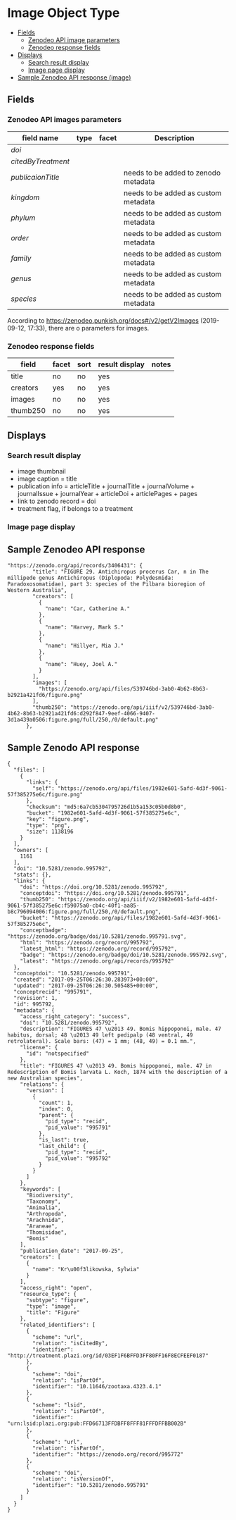 # Image Object Type

- [Fields](#fields)
  - [Zenodeo API image parameters](#zenodeo-api-treatments-parameters)
  - [Zenodeo response fields](#zenodeo-response-fields)
- [Displays](#displays)
  - [Search result display](#search-result-display)
  - [Image page display](#image-page-display)
- [Sample Zenodeo API response (image)](#sample-zenodeo-api-response)

## Fields

### Zenodeo API images parameters

| field name | type | facet | Description |
| --- | --- | --- | --- |
| *doi* | |  |  |
| *citedByTreatment* | | | |
| *publicaionTitle* | | | needs to be added to zenodo metadata |
| *kingdom* | | | needs to be added as custom metadata |
| *phylum* | | |  needs to be added as custom metadata |
| *order* | | |  needs to be added as custom metadata |
| *family* | | |  needs to be added as custom metadata |
| *genus* | | |  needs to be added as custom metadata |
| *species* | | |  needs to be added as custom metadata |

According to https://zenodeo.punkish.org/docs#/v2/getV2Images (2019-09-12, 17:33), there are  o parameters for images.

### Zenodeo response fields
| field | facet | sort |result display | notes |
| --- | --- | --- | --- | --- |
| title | no | no | yes | |
| creators | yes | no | yes | | 
| images | no | no | yes | |
| thumb250 |  no | no | yes | |

## Displays

### Search result display

* image thumbnail
* image caption = title
* publication info = articleTitle + journalTitle + journalVolume + journalIssue + journalYear + articleDoi + articlePages + pages
* link to zenodo record = doi
* treatment flag, if belongs to a treatment


### Image page display


## Sample Zenodeo API response

```
"https://zenodo.org/api/records/3406431": {
        "title": "FIGURE 29. Antichiropus procerus Car, n in The millipede genus Antichiropus (Diplopoda: Polydesmida: Paradoxosomatidae), part 3: species of the Pilbara bioregion of Western Australia",
        "creators": [
          {
            "name": "Car, Catherine A."
          },
          {
            "name": "Harvey, Mark S."
          },
          {
            "name": "Hillyer, Mia J."
          },
          {
            "name": "Huey, Joel A."
          }
        ],
        "images": [
          "https://zenodo.org/api/files/539746bd-3ab0-4b62-8b63-b2921a421fd6/figure.png"
        ],
        "thumb250": "https://zenodo.org/api/iiif/v2/539746bd-3ab0-4b62-8b63-b2921a421fd6:d292f847-9eef-4066-9407-3d1a439a0506:figure.png/full/250,/0/default.png"
      },
```

## Sample Zenodo API response

```
{
  "files": [
    {
      "links": {
        "self": "https://zenodo.org/api/files/1982e601-5afd-4d3f-9061-57f385275e6c/figure.png"
      }, 
      "checksum": "md5:6a7cb5304795726d1b5a153c05b0d8b0", 
      "bucket": "1982e601-5afd-4d3f-9061-57f385275e6c", 
      "key": "figure.png", 
      "type": "png", 
      "size": 1138196
    }
  ], 
  "owners": [
    1161
  ], 
  "doi": "10.5281/zenodo.995792", 
  "stats": {}, 
  "links": {
    "doi": "https://doi.org/10.5281/zenodo.995792", 
    "conceptdoi": "https://doi.org/10.5281/zenodo.995791", 
    "thumb250": "https://zenodo.org/api/iiif/v2/1982e601-5afd-4d3f-9061-57f385275e6c:f59075a0-cb4c-40f1-aa85-b8c796094006:figure.png/full/250,/0/default.png", 
    "bucket": "https://zenodo.org/api/files/1982e601-5afd-4d3f-9061-57f385275e6c", 
    "conceptbadge": "https://zenodo.org/badge/doi/10.5281/zenodo.995791.svg", 
    "html": "https://zenodo.org/record/995792", 
    "latest_html": "https://zenodo.org/record/995792", 
    "badge": "https://zenodo.org/badge/doi/10.5281/zenodo.995792.svg", 
    "latest": "https://zenodo.org/api/records/995792"
  }, 
  "conceptdoi": "10.5281/zenodo.995791", 
  "created": "2017-09-25T06:26:30.283973+00:00", 
  "updated": "2017-09-25T06:26:30.505485+00:00", 
  "conceptrecid": "995791", 
  "revision": 1, 
  "id": 995792, 
  "metadata": {
    "access_right_category": "success", 
    "doi": "10.5281/zenodo.995792", 
    "description": "FIGURES 47 \u2013 49. Bomis hippoponoi, male. 47 habitus, dorsal; 48 \u2013 49 left pedipalp (48 ventral, 49 retrolateral). Scale bars: (47) = 1 mm; (48, 49) = 0.1 mm.", 
    "license": {
      "id": "notspecified"
    }, 
    "title": "FIGURES 47 \u2013 49. Bomis hippoponoi, male. 47 in Redescription of Bomis larvata L. Koch, 1874 with the description of a new Australian species", 
    "relations": {
      "version": [
        {
          "count": 1, 
          "index": 0, 
          "parent": {
            "pid_type": "recid", 
            "pid_value": "995791"
          }, 
          "is_last": true, 
          "last_child": {
            "pid_type": "recid", 
            "pid_value": "995792"
          }
        }
      ]
    }, 
    "keywords": [
      "Biodiversity", 
      "Taxonomy", 
      "Animalia", 
      "Arthropoda", 
      "Arachnida", 
      "Araneae", 
      "Thomisidae", 
      "Bomis"
    ], 
    "publication_date": "2017-09-25", 
    "creators": [
      {
        "name": "Kr\u00f3likowska, Sylwia"
      }
    ], 
    "access_right": "open", 
    "resource_type": {
      "subtype": "figure", 
      "type": "image", 
      "title": "Figure"
    }, 
    "related_identifiers": [
      {
        "scheme": "url", 
        "relation": "isCitedBy", 
        "identifier": "http://treatment.plazi.org/id/03EF1F6BFFD3FF80FF16F8ECFEEF0187"
      }, 
      {
        "scheme": "doi", 
        "relation": "isPartOf", 
        "identifier": "10.11646/zootaxa.4323.4.1"
      }, 
      {
        "scheme": "lsid", 
        "relation": "isPartOf", 
        "identifier": "urn:lsid:plazi.org:pub:FFD66713FFDBFF8FFF81FFFDFFBB002B"
      }, 
      {
        "scheme": "url", 
        "relation": "isPartOf", 
        "identifier": "https://zenodo.org/record/995772"
      }, 
      {
        "scheme": "doi", 
        "relation": "isVersionOf", 
        "identifier": "10.5281/zenodo.995791"
      }
    ]
  }
}
```
